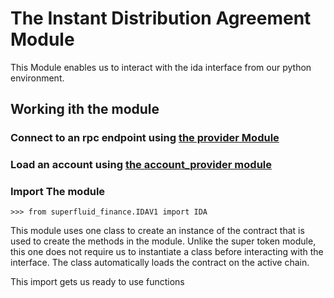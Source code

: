 # The Instant Distribution Agreement Module

This Module enables us to interact with the ida interface from our python environment.

## Working ith the module

### Connect to an rpc endpoint using [**the provider Module**](/PROVIDE.md)
### Load an account using [**the account_provider module**](/ACOUNT.md)

### Import The module
```
>>> from superfluid_finance.IDAV1 import IDA
```
This module uses one class to create an instance of the contract that is used to create the methods in the module. Unlike the super token module, this one does not require us to instantiate a class before interacting with the interface. The class automatically loads the contract on the active chain.

This import gets us ready to use functions
